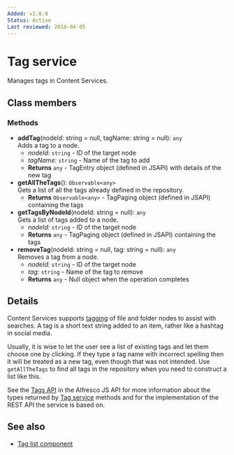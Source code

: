 ```yaml
---
Added: v2.0.0
Status: Active
Last reviewed: 2018-04-05
---
```


# Tag service

Manages tags in Content Services.

## Class members

### Methods

-   **addTag**(nodeId: string = null, tagName: string = null): `any` <br/>
    Adds a tag to a node.
    -   _nodeId:_ `string`  -  ID of the target node
    -   _tagName:_ `string`  -  Name of the tag to add
    -   **Returns** `any` - TagEntry object (defined in JSAPI) with details of the new tag
-   **getAllTheTags**(): `Observable<any>` <br/>
    Gets a list of all the tags already defined in the repository.
    -   **Returns** `Observable<any>` - TagPaging object (defined in JSAPI) containing the tags
-   **getTagsByNodeId**(nodeId: string = null): `any` <br/>
    Gets a list of tags added to a node.
    -   _nodeId:_ `string`  -  ID of the target node
    -   **Returns** `any` - TagPaging object (defined in JSAPI) containing the tags
-   **removeTag**(nodeId: string = null, tag: string = null): `any` <br/>
    Removes a tag from a node.
    -   _nodeId:_ `string`  -  ID of the target node
    -   _tag:_ `string`  -  Name of the tag to remove
    -   **Returns** `any` - Null object when the operation completes

## Details

Content Services supports
[tagging](http://docs.alfresco.com/5.2/tasks/site-content-tag.html)
of file and folder nodes to assist with searches. A tag is a short
text string added to an item, rather like a hashtag in social media.

Usually, it is wise to let the user see a list of existing tags and let
them choose one by clicking. If they type a tag name with incorrect spelling
then it will be treated as a new tag, even though that was not intended.
Use `getAllTheTags` to find all tags in the repository when you need to
construct a list like this.

See the
[Tags API](https://github.com/Alfresco/alfresco-js-api/blob/master/src/alfresco-core-rest-api/docs/TagsApi.md)
in the Alfresco JS API for more information about the types returned by [Tag
service](../content-services/tag.service.md) methods and for the implementation of the REST API the service is
based on.

## See also

-   [Tag list component](tag-list.component.md)
